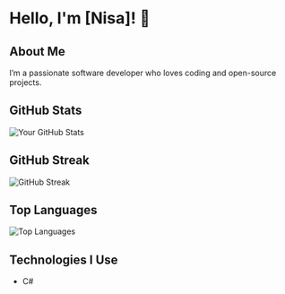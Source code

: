 # Hello, I'm [Nisa]! 👋

## About Me
I’m a passionate software developer who loves coding and open-source projects.

## GitHub Stats
![Your GitHub Stats](https://github-readme-stats.vercel.app/api?username=wknnisa&show_icons=true&theme=nightowl)

## GitHub Streak
![GitHub Streak](https://github-readme-streak-stats.herokuapp.com/?user=wknnisa&theme=nightowl)

## Top Languages
![Top Languages](https://github-readme-stats.vercel.app/api/top-langs/?username=wknnisa&layout=compact&theme=nightowl)

## Technologies I Use
- C#
